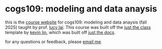 # cogs109: modeling and data anaysis

this is the [course website](https://cogs109.github.io/fa25/) for cogs109: modeling and data anaysis (fall 2025) taught by prof. [lucy lai](https://lucylai.com). This course was built off the [just the class](https://github.com/kevinlin1/just-the-class) template by [kevin lin](https://kevinl.info/about/), which was built off [just the docs](https://pmarsceill.github.io/just-the-docs/).

for any questions or feedback, please [email me](https://mail.google.com/mail/?view=cm&source=mailto&to=lai@ucsd.edu).
